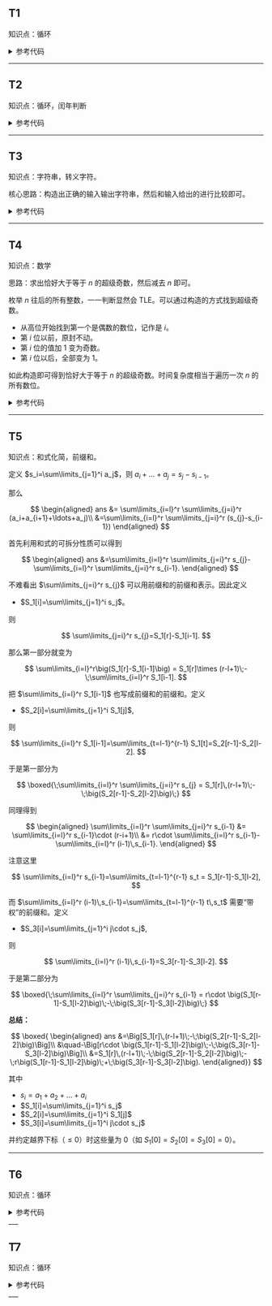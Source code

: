 ## T1

知识点：循环

<details>

<summary>参考代码</summary>

```cpp
int ans = x;
while (x != 0)
{
    ans += x / y * 2;
    x /= y;
}   
cout << ans;
```



</details>


___


## T2

知识点：循环，闰年判断

<details>

<summary>参考代码</summary>

```cpp
bool leap(int y)
{
    return (y % 4 == 0 && y % 100 != 0) || (y % 400 == 0);
}
int ans = 0;
for (int i = l; i <= r; i++)
{
    if (leap(i))
    {
        ans += 366;
    }
}
```
</details>

___


## T3

知识点：字符串，转义字符。


核心思路：构造出正确的输入输出字符串，然后和输入给出的进行比较即可。

<details>

<summary>参考代码</summary>

```cpp
string in = "freopen(\"" + s + ".in\",\"r\",stdin);";
string out = "freopen(\"" + s + ".out\",\"w\",stdout);";
if (in == a && out == b)
    cout << "Yes";
else
    cout << "No";
```

</details>

___


## T4

知识点：数学

思路：求出恰好大于等于 $n$ 的超级奇数，然后减去 $n$ 即可。

枚举 $n$ 往后的所有整数，一一判断显然会 TLE。可以通过构造的方式找到超级奇数。

- 从高位开始找到第一个是偶数的数位，记作是 $i$。
- 第 $i$ 位以前，原封不动。
- 第 $i$ 位的值加 $1$ 变为奇数。
- 第 $i$ 位以后，全部变为 $1$。

如此构造即可得到恰好大于等于 $n$ 的超级奇数。时间复杂度相当于遍历一次 $n$ 的所有数位。

<details>

<summary>参考代码</summary>

```cpp
long long solve(long long n)
{
    string s = to_string(n);
    for (int i = 0; i < s.size(); i++)
    {
        int x = s[i] - '0';
        if (x % 2 == 0)
        {
            s[i] += 1;
            for (int j = i + 1; j < s.size(); j++)
            {
                s[j] = '1';
            }
            break;
        }
    }
    return stoll(s);
}
```
</details>

___


## T5

知识点：和式化简，前缀和。


定义 $s_i=\sum\limits_{j=1}^i a_j$，则 $a_i+\ldots + a_j=s_j-s_{i-1}$。

那么

$$
\begin{aligned}
ans
&= \sum\limits_{i=l}^r \sum\limits_{j=i}^r (a_i+a_{i+1}+\ldots+a_j)\\
&=\sum\limits_{i=l}^r \sum\limits_{j=i}^r (s_{j}-s_{i-1})
\end{aligned}
$$

首先利用和式的可拆分性质可以得到

$$
\begin{aligned}
ans
&=\sum\limits_{i=l}^r \sum\limits_{j=i}^r s_{j}-\sum\limits_{i=l}^r \sum\limits_{j=i}^r s_{i-1}.
\end{aligned}
$$

不难看出 $\sum\limits_{j=i}^r s_{j}$ 可以用前缀和的前缀和表示。因此定义

* $S_1[i]=\sum\limits_{j=1}^i s_j$。

则

$$
\sum\limits_{j=i}^r s_{j}=S_1[r]-S_1[i-1].
$$

那么第一部分就变为

$$
\sum\limits_{i=l}^r\big(S_1[r]-S_1[i-1]\big)
= S_1[r]\times (r-l+1)\;-\;\sum\limits_{i=l}^r S_1[i-1].
$$

把 $\sum\limits_{i=l}^r S_1[i-1]$ 也写成前缀和的前缀和。定义

* $S_2[i]=\sum\limits_{j=1}^i S_1[j]$,

则

$$
\sum\limits_{i=l}^r S_1[i-1]=\sum\limits_{t=l-1}^{r-1} S_1[t]=S_2[r-1]-S_2[l-2].
$$

于是第一部分为

$$
\boxed{\;\sum\limits_{i=l}^r \sum\limits_{j=i}^r s_{j}
= S_1[r]\,(r-l+1)\;-\;\big(S_2[r-1]-S_2[l-2]\big)\;}
$$

同理得到

$$
\begin{aligned}
\sum\limits_{i=l}^r \sum\limits_{j=i}^r s_{i-1}
&= \sum\limits_{i=l}^r s_{i-1}\cdot (r-i+1)\\
&= r\cdot \sum\limits_{i=l}^r s_{i-1}-\sum\limits_{i=l}^r (i-1)\,s_{i-1}.
\end{aligned}
$$

注意这里

$$
\sum\limits_{i=l}^r s_{i-1}=\sum\limits_{t=l-1}^{r-1} s_t
= S_1[r-1]-S_1[l-2],
$$

而 $\sum\limits_{i=l}^r (i-1)\,s_{i-1}=\sum\limits_{t=l-1}^{r-1} t\,s_t$ 需要“带权”的前缀和。定义

* $S_3[i]=\sum\limits_{j=1}^i j\cdot s_j$,

则

$$
\sum\limits_{i=l}^r (i-1)\,s_{i-1}=S_3[r-1]-S_3[l-2].
$$

于是第二部分为

$$
\boxed{\;\sum\limits_{i=l}^r \sum\limits_{j=i}^r s_{i-1}
= r\cdot \big(S_1[r-1]-S_1[l-2]\big)\;-\;\big(S_3[r-1]-S_3[l-2]\big)\;}
$$

**总结：**

$$
\boxed{
\begin{aligned}
ans
&=\Big[S_1[r]\,(r-l+1)\;-\;\big(S_2[r-1]-S_2[l-2]\big)\Big]\\
&\quad-\Big[r\cdot \big(S_1[r-1]-S_1[l-2]\big)\;-\;\big(S_3[r-1]-S_3[l-2]\big)\Big]\\
&=S_1[r]\,(r-l+1)\;-\;\big(S_2[r-1]-S_2[l-2]\big)\;-\;r\big(S_1[r-1]-S_1[l-2]\big)\;+\;\big(S_3[r-1]-S_3[l-2]\big).
\end{aligned}}
$$

其中

* $s_i=a_1+a_{2}+\ldots+a_i$
* $S_1[i]=\sum\limits_{j=1}^i s_j$
* $S_2[i]=\sum\limits_{j=1}^i S_1[j]$
* $S_3[i]=\sum\limits_{j=1}^i j\cdot s_j$

并约定越界下标（$\le 0$）时这些量为 0（如 $S_1[0]=S_2[0]=S_3[0]=0$）。




___


## T6

知识点：循环

<details>

<summary>参考代码</summary>

```cpp
int ans = x;
while (x != 0)
{
    ans += x / y * 2;
    x /= y;
}   
cout << ans;
```
</details>
___


## T7

知识点：循环


<details>

<summary>参考代码</summary>

```cpp
int ans = x;
while (x != 0)
{
    ans += x / y * 2;
    x /= y;
}   
cout << ans;
```

</details>
___